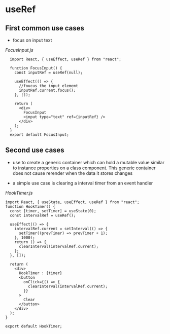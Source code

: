 # useRef

## First common use cases

- focus on input text

_FocusInput.js_

      import React, { useEffect, useRef } from "react";

      function FocusInput() {
        const inputRef = useRef(null);

        useEffect(() => {
          //foucus the input elememt
          inputRef.current.focus();
        }, []);

        return (
          <div>
            FocusInput
            <input type="text" ref={inputRef} />
          </div>
        );
      }
      export default FocusInput;

## Second use cases

- use to create a generic container which can hold a mutable value similar to instance properties on a class component. This generic container does not cause rerender when the data it stores changes

- a simple use case is clearing a interval timer from an event handler

_HookTimer.js_

    import React, { useState, useEffect, useRef } from "react";
    function HookTimer() {
      const [timer, setTimer] = useState(0);
      const intervalRef = useRef();

      useEffect(() => {
        intervalRef.current = setInterval(() => {
          setTimer((prevTimer) => prevTimer + 1);
        }, 1000);
        return () => {
          clearInterval(intervalRef.current);
        };
      }, []);

      return (
        <div>
          HookTimer : {timer}
          <button
            onClick={() => {
              clearInterval(intervalRef.current);
            }}
          >
            Clear
          </button>
        </div>
      );
    }

    export default HookTimer;
